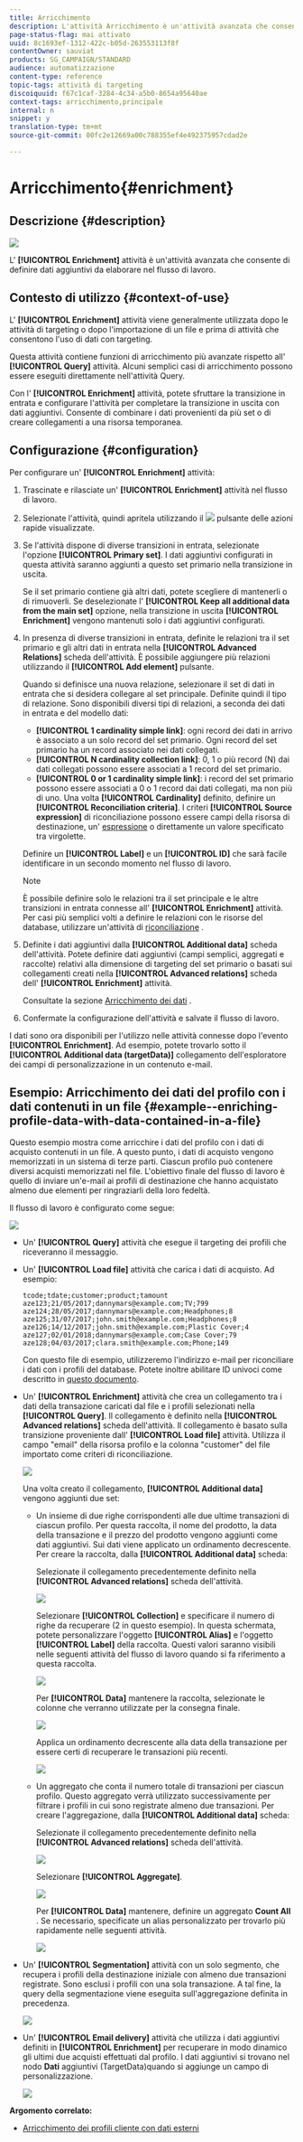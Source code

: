 ```yaml
---
title: Arricchimento
description: L'attività Arricchimento è un'attività avanzata che consente di definire dati aggiuntivi da elaborare nel flusso di lavoro.
page-status-flag: mai attivato
uuid: 8c1693ef-1312-422c-b05d-263553113f8f
contentOwner: sauviat
products: SG_CAMPAIGN/STANDARD
audience: automatizzazione
content-type: reference
topic-tags: attività di targeting
discoiquuid: f67c1caf-3284-4c34-a5b0-8654a95640ae
context-tags: arricchimento,principale
internal: n
snippet: y
translation-type: tm+mt
source-git-commit: 00fc2e12669a00c788355ef4e492375957cdad2e

---
```



# Arricchimento{#enrichment}

## Descrizione {#description}

![](assets/enrichment.png)

L' **[!UICONTROL Enrichment]** attività è un'attività avanzata che consente di definire dati aggiuntivi da elaborare nel flusso di lavoro.

## Contesto di utilizzo {#context-of-use}

L' **[!UICONTROL Enrichment]** attività viene generalmente utilizzata dopo le attività di targeting o dopo l'importazione di un file e prima di attività che consentono l'uso di dati con targeting.

Questa attività contiene funzioni di arricchimento più avanzate rispetto all' **[!UICONTROL Query]** attività. Alcuni semplici casi di arricchimento possono essere eseguiti direttamente nell'attività [](../../automating/using/query.md#enriching-data)Query.

Con l' **[!UICONTROL Enrichment]** attività, potete sfruttare la transizione in entrata e configurare l'attività per completare la transizione in uscita con dati aggiuntivi. Consente di combinare i dati provenienti da più set o di creare collegamenti a una risorsa temporanea.

## Configurazione {#configuration}

Per configurare un' **[!UICONTROL Enrichment]** attività:

1. Trascinate e rilasciate un' **[!UICONTROL Enrichment]** attività nel flusso di lavoro.
1. Selezionate l'attività, quindi apritela utilizzando il ![](assets/edit_darkgrey-24px.png) pulsante delle azioni rapide visualizzate.
1. Se l'attività dispone di diverse transizioni in entrata, selezionate l'opzione **[!UICONTROL Primary set]**. I dati aggiuntivi configurati in questa attività saranno aggiunti a questo set primario nella transizione in uscita.

   Se il set primario contiene già altri dati, potete scegliere di mantenerli o di rimuoverli. Se deselezionate l' **[!UICONTROL Keep all additional data from the main set]** opzione, nella transizione in uscita **[!UICONTROL Enrichment]** vengono mantenuti solo i dati aggiuntivi configurati.

1. In presenza di diverse transizioni in entrata, definite le relazioni tra il set primario e gli altri dati in entrata nella **[!UICONTROL Advanced Relations]** scheda dell'attività. È possibile aggiungere più relazioni utilizzando il **[!UICONTROL Add element]** pulsante.

   Quando si definisce una nuova relazione, selezionare il set di dati in entrata che si desidera collegare al set principale. Definite quindi il tipo di relazione. Sono disponibili diversi tipi di relazioni, a seconda dei dati in entrata e del modello dati:

   * **[!UICONTROL 1 cardinality simple link]**: ogni record dei dati in arrivo è associato a un solo record del set primario. Ogni record del set primario ha un record associato nei dati collegati.
   * **[!UICONTROL N cardinality collection link]**: 0, 1 o più record (N) dai dati collegati possono essere associati a 1 record del set primario.
   * **[!UICONTROL 0 or 1 cardinality simple link]**: i record del set primario possono essere associati a 0 o 1 record dai dati collegati, ma non più di uno.
   Una volta **[!UICONTROL Cardinality]** definito, definire un **[!UICONTROL Reconciliation criteria]**. I criteri **[!UICONTROL Source expression]** di riconciliazione possono essere campi della risorsa di destinazione, un' [espressione](../../automating/using/advanced-expression-editing.md) o direttamente un valore specificato tra virgolette.

   Definire un **[!UICONTROL Label]** e un **[!UICONTROL ID]** che sarà facile identificare in un secondo momento nel flusso di lavoro.

   >[!NOTE]
   >
   >È possibile definire solo le relazioni tra il set principale e le altre transizioni in entrata connesse all' **[!UICONTROL Enrichment]** attività. Per casi più semplici volti a definire le relazioni con le risorse del database, utilizzare un'attività di [riconciliazione](../../automating/using/reconciliation.md) .

1. Definite i dati aggiuntivi dalla **[!UICONTROL Additional data]** scheda dell'attività. Potete definire dati aggiuntivi (campi semplici, aggregati e raccolte) relativi alla dimensione di targeting del set primario o basati sui collegamenti creati nella **[!UICONTROL Advanced relations]** scheda dell' **[!UICONTROL Enrichment]** attività.

   Consultate la sezione [Arricchimento dei dati](../../automating/using/query.md#enriching-data) .

1. Confermate la configurazione dell'attività e salvate il flusso di lavoro.

I dati sono ora disponibili per l'utilizzo nelle attività connesse dopo l'evento **[!UICONTROL Enrichment]**. Ad esempio, potete trovarlo sotto il **[!UICONTROL Additional data (targetData)]** collegamento dell'esploratore dei campi di personalizzazione in un contenuto e-mail.

## Esempio: Arricchimento dei dati del profilo con i dati contenuti in un file {#example--enriching-profile-data-with-data-contained-in-a-file}

Questo esempio mostra come arricchire i dati del profilo con i dati di acquisto contenuti in un file. A questo punto, i dati di acquisto vengono memorizzati in un sistema di terze parti. Ciascun profilo può contenere diversi acquisti memorizzati nel file. L'obiettivo finale del flusso di lavoro è quello di inviare un'e-mail ai profili di destinazione che hanno acquistato almeno due elementi per ringraziarli della loro fedeltà.

Il flusso di lavoro è configurato come segue:

![](assets/enrichment_example_workflow.png)

* Un' **[!UICONTROL Query]** attività che esegue il targeting dei profili che riceveranno il messaggio.
* Un' **[!UICONTROL Load file]** attività che carica i dati di acquisto. Ad esempio:

   ```
   tcode;tdate;customer;product;tamount
   aze123;21/05/2017;dannymars@example.com;TV;799
   aze124;28/05/2017;dannymars@example.com;Headphones;8
   aze125;31/07/2017;john.smith@example.com;Headphones;8
   aze126;14/12/2017;john.smith@example.com;Plastic Cover;4
   aze127;02/01/2018;dannymars@example.com;Case Cover;79
   aze128;04/03/2017;clara.smith@example.com;Phone;149
   ```

   Con questo file di esempio, utilizzeremo l'indirizzo e-mail per riconciliare i dati con i profili del database. Potete inoltre abilitare ID univoci come descritto in [questo documento](../../developing/using/configuring-the-resource-s-data-structure.md#generating-a-unique-id-for-profiles-and-custom-resources).

* Un' **[!UICONTROL Enrichment]** attività che crea un collegamento tra i dati della transazione caricati dal file e i profili selezionati nella **[!UICONTROL Query]**. Il collegamento è definito nella **[!UICONTROL Advanced relations]** scheda dell'attività. Il collegamento è basato sulla transizione proveniente dall' **[!UICONTROL Load file]** attività. Utilizza il campo "email" della risorsa profilo e la colonna "customer" del file importato come criteri di riconciliazione.

   ![](assets/enrichment_example_workflow2.png)

   Una volta creato il collegamento, **[!UICONTROL Additional data]** vengono aggiunti due set:

   * Un insieme di due righe corrispondenti alle due ultime transazioni di ciascun profilo. Per questa raccolta, il nome del prodotto, la data della transazione e il prezzo del prodotto vengono aggiunti come dati aggiuntivi. Sui dati viene applicato un ordinamento decrescente. Per creare la raccolta, dalla **[!UICONTROL Additional data]** scheda:

      Selezionate il collegamento precedentemente definito nella **[!UICONTROL Advanced relations]** scheda dell'attività.

      ![](assets/enrichment_example_workflow3.png)

      Selezionare **[!UICONTROL Collection]** e specificare il numero di righe da recuperare (2 in questo esempio). In questa schermata, potete personalizzare l'oggetto **[!UICONTROL Alias]** e l'oggetto **[!UICONTROL Label]** della raccolta. Questi valori saranno visibili nelle seguenti attività del flusso di lavoro quando si fa riferimento a questa raccolta.

      ![](assets/enrichment_example_workflow4.png)

      Per **[!UICONTROL Data]** mantenere la raccolta, selezionate le colonne che verranno utilizzate per la consegna finale.

      ![](assets/enrichment_example_workflow6.png)

      Applica un ordinamento decrescente alla data della transazione per essere certi di recuperare le transazioni più recenti.

      ![](assets/enrichment_example_workflow7.png)

   * Un aggregato che conta il numero totale di transazioni per ciascun profilo. Questo aggregato verrà utilizzato successivamente per filtrare i profili in cui sono registrate almeno due transazioni. Per creare l'aggregazione, dalla **[!UICONTROL Additional data]** scheda:

      Selezionate il collegamento precedentemente definito nella **[!UICONTROL Advanced relations]** scheda dell'attività.

      ![](assets/enrichment_example_workflow3.png)

      Selezionare **[!UICONTROL Aggregate]**.

      ![](assets/enrichment_example_workflow8.png)

      Per **[!UICONTROL Data]** mantenere, definire un aggregato **Count All** . Se necessario, specificate un alias personalizzato per trovarlo più rapidamente nelle seguenti attività.

      ![](assets/enrichment_example_workflow9.png)

* Un' **[!UICONTROL Segmentation]** attività con un solo segmento, che recupera i profili della destinazione iniziale con almeno due transazioni registrate. Sono esclusi i profili con una sola transazione. A tal fine, la query della segmentazione viene eseguita sull'aggregazione definita in precedenza.

   ![](assets/enrichment_example_workflow5.png)

* Un' **[!UICONTROL Email delivery]** attività che utilizza i dati aggiuntivi definiti in **[!UICONTROL Enrichment]** per recuperare in modo dinamico gli ultimi due acquisti effettuati dal profilo. I dati aggiuntivi si trovano nel nodo **Dati** aggiuntivi (TargetData)quando si aggiunge un campo di personalizzazione.

   ![](assets/enrichment_example_workflow10.png)

**Argomento correlato:**

* [Arricchimento dei profili cliente con dati esterni](https://helpx.adobe.com/campaign/kb/simplify-campaign-management.html#Managedatatofuelengagingexperiences)

